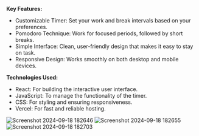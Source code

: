 **Key Features:**
- Customizable Timer: Set your work and break intervals based on your preferences.
- Pomodoro Technique: Work for focused periods, followed by short breaks.
- Simple Interface: Clean, user-friendly design that makes it easy to stay on task.
- Responsive Design: Works smoothly on both desktop and mobile devices.

**Technologies Used:**
- React: For building the interactive user interface.
- JavaScript: To manage the functionality of the timer.
- CSS: For styling and ensuring responsiveness.
- Vercel: For fast and reliable hosting.



![Screenshot 2024-09-18 182646](https://github.com/user-attachments/assets/9c9a0bd8-525b-4eeb-8bba-7a2858c778e6)
![Screenshot 2024-09-18 182655](https://github.com/user-attachments/assets/d20ef3e4-ae4f-44a0-9d4e-cf80d96379c7)
![Screenshot 2024-09-18 182703](https://github.com/user-attachments/assets/bf8edde9-2e51-4bb5-8071-247735bf8812)
